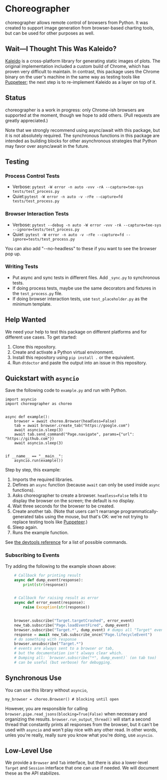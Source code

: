 # Choreographer

choreographer allows remote control of browsers from Python.
It was created to support image generation from browser-based charting tools,
but can be used for other purposes as well.

## Wait—I Thought This Was Kaleido?

[Kaleido][kaleido] is a cross-platform library for generating static images of plots.
The original implementation included a custom build of Chrome,
which has proven very difficult to maintain.
In contrast,
this package uses the Chrome binary on the user's machine
in the same way as testing tools like [Puppeteer][puppeteer];
the next step is to re-implement Kaleido as a layer on top of it.

## Status

choreographer is a work in progress:
only Chrome-ish browsers are supported at the moment,
though we hope to add others.
(Pull requests are greatly appreciated.)

Note that we strongly recommend using async/await with this package,
but it is not absolutely required.
The synchronous functions in this package are intended as building blocks
for other asynchronous strategies that Python may favor over async/await in the future.

## Testing

### Process Control Tests

- Verbose: `pytest -W error -n auto -vvv -rA --capture=tee-sys tests/test_process.py`
- Quiet:`pytest -W error -n auto -v -rFe --capture=fd tests/test_process.py`

### Browser Interaction Tests

- Verbose: `pytest --debug -n auto -W error -vvv -rA --capture=tee-sys --ignore=tests/test_process.py`
- Quiet :`pytest -W error -n auto -v -rFe --capture=fd --ignore=tests/test_process.py`

You can also add "--no-headless" to these if you want to see the browser pop up.

### Writing Tests

-   Put async and sync tests in different files. Add `_sync.py` to synchronous tests.
-   If doing process tests, maybe use the same decorators and fixtures in the `test_process.py` file.
-   If doing browser interaction tests, use `test_placeholder.py` as the minimum template.

## Help Wanted

We need your help to test this package on different platforms
and for different use cases.
To get started:

1.  Clone this repository.
1.  Create and activate a Python virtual environment.
1.  Install this repository using `pip install .` or the equivalent.
1.  Run `dtdoctor` and paste the output into an issue in this repository.

## Quickstart with `asyncio`

Save the following code to `example.py` and run with Python.

```
import asyncio
import choreographer as choreo


async def example():
    browser = await choreo.Browser(headless=False)
    tab = await browser.create_tab("https://google.com")
    await asyncio.sleep(3)
    await tab.send_command("Page.navigate", params={"url": "https://github.com"})
    await asyncio.sleep(3)


if __name__ == "__main__":
    asyncio.run(example())
```

Step by step, this example:

1.  Imports the required libraries.
1.  Defines an `async` function
    (because `await` can only be used inside `async` functions).
1.  Asks choreographer to create a browser.
    `headless=False` tells it to display the browser on the screen;
    the default is no display.
1.  Wait three seconds for the browser to be created.
1.  Create another tab.
    (Note that users can't rearrange programmatically-generated tabs using the mouse,
    but that's OK: we're not trying to replace testing tools like [Puppeteer][puppeteer].)
1.  Sleep again.
1.  Runs the example function.

See [the devtools reference][devtools-ref] for a list of possible commands.

### Subscribing to Events

Try adding the following to the example shown above:

```python
    # Callback for printing result
    async def dump_event(response):
        print(str(response))


    # Callback for raising result as error
    async def error_event(response):
        raise Exception(str(response))


    browser.subscribe("Target.targetCrashed", error_event)
    new_tab.subscribe("Page.loadEventFired", dump_event)
    browser.subscribe("Target.*", dump_event) # dumps all "Target" events
    response = await new_tab.subscribe_once("Page.lifecycleEvent")
    # do something with response
    browser.unsubscribe("Target.*")
    # events are always sent to a browser or tab,
    # but the documentation isn't always clear which.
    # Dumping all: `browser.subscribe("*", dump_event)` (on tab too)
    # can be useful (but verbose) for debugging.
```

## Synchronous Use

You can use this library without `asyncio`,

```
my_browser = choreo.Browser() # blocking until open
```

However,
you are responsible for calling `browser.pipe.read_jsons(blocking=True|False)` when necessary
and organizing the results.
`browser.run_output_thread()` will start a second thread that constantly prints all responses from the browser,
but it can't be used with `asyncio` and won't play nice with any other read.
In other words,
unles you're really, really sure you know what you're doing,
use `asyncio`.

## Low-Level Use

We provide a `Browser` and `Tab` interface,
but there is also a lower-level `Target` and `Session` interface that one can use if needed.
We will document these as the API stabilizes.

[devtools-ref]: https://chromedevtools.github.io/devtools-protocol/
[kaleido]: https://pypi.org/project/kaleido/
[puppeteer]: https://pptr.dev/


